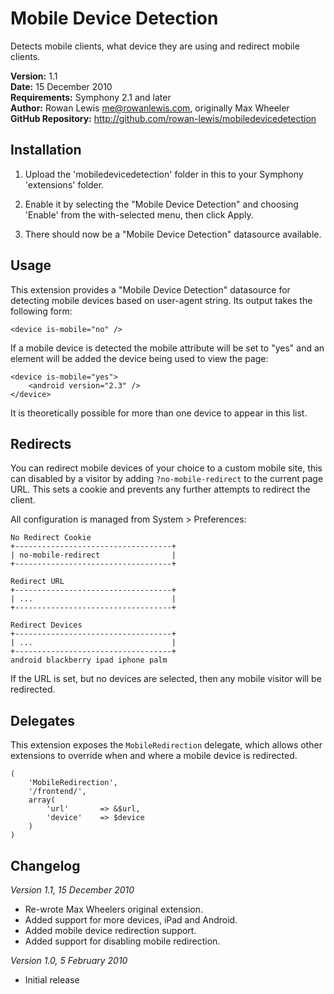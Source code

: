 # Mobile Device Detection

Detects mobile clients, what device they are using and redirect mobile clients.

__Version:__ 1.1  
__Date:__ 15 December 2010  
__Requirements:__ Symphony 2.1 and later  
__Author:__ Rowan Lewis <me@rowanlewis.com>, originally Max Wheeler  
__GitHub Repository:__ <http://github.com/rowan-lewis/mobiledevicedetection>  


## Installation

1. Upload the 'mobiledevicedetection' folder in this to your Symphony 'extensions' folder.
 
2. Enable it by selecting the "Mobile Device Detection" and choosing 'Enable' from the with-selected menu, then click Apply.

3. There should now be a "Mobile Device Detection" datasource available.


## Usage

This extension provides a "Mobile Device Detection" datasource for detecting mobile devices based on user-agent string. Its output takes the following form:

	<device is-mobile="no" />

If a mobile device is detected the mobile attribute will be set to "yes" and an element will be added the device being used to view the page:

	<device is-mobile="yes">
		<android version="2.3" />
	</device>

It is theoretically possible for more than one device to appear in this list.


## Redirects

You can redirect mobile devices of your choice to a custom mobile site, this can disabled by a visitor by adding `?no-mobile-redirect` to the current page URL. This sets a cookie and prevents any further attempts to redirect the client.

All configuration is managed from System > Preferences:

	No Redirect Cookie
	+-----------------------------------+
	| no-mobile-redirect                |
	+-----------------------------------+
	
	Redirect URL
	+-----------------------------------+
	| ...                               |
	+-----------------------------------+
	
	Redirect Devices
	+-----------------------------------+
	| ...                               |
	+-----------------------------------+
	android blackberry ipad iphone palm

If the URL is set, but no devices are selected, then any mobile visitor will be redirected.


## Delegates

This extension exposes the `MobileRedirection` delegate, which allows other extensions to override when and where a mobile device is redirected.

	(
		'MobileRedirection',
		'/frontend/',
		array(
			'url'		=> &$url,
			'device'	=> $device
		)
	)


## Changelog

*Version 1.1, 15 December 2010*

 - Re-wrote Max Wheelers original extension.
 - Added support for more devices, iPad and Android.
 - Added mobile device redirection support.
 - Added support for disabling mobile redirection.


*Version 1.0, 5 February 2010*

 - Initial release